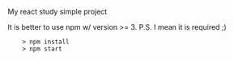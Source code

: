 My react study simple project

It is better to use npm w/ version >= 3.
P.S. I mean it is required ;)

```
	> npm install
	> npm start
	
```
